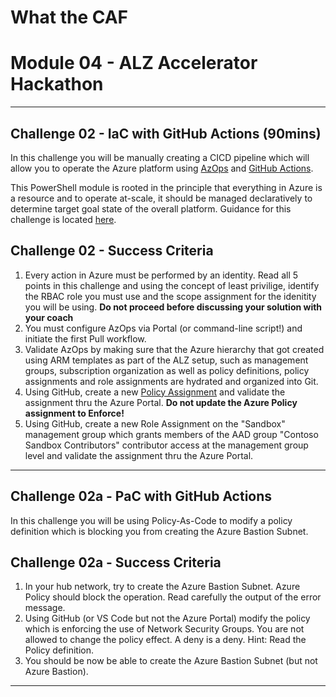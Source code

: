 # What the CAF

# Module 04 - ALZ Accelerator Hackathon

---

## Challenge 02 - IaC with GitHub Actions (90mins)

In this challenge you will be manually creating a CICD pipeline which will allow you to operate the Azure platform using [AzOps](https://github.com/Azure/AzOps) and [GitHub Actions](https://github.com/skills/hello-github-actions).

This PowerShell module is rooted in the principle that everything in Azure is a resource and to operate at-scale, it should be managed declaratively to determine target goal state of the overall platform. Guidance for this challenge is located [here](https://github.com/azure/azops/wiki/github-actions).

## Challenge 02 - Success Criteria

1. Every action in Azure must be performed by an identity. Read all 5 points in this challenge and using the concept of least privilige, identify the RBAC role you must use and the scope assignment for the idenitity you will be using. **Do not proceed before discussing your solution with your coach**
2. You must configure AzOps via Portal (or command-line script!) and initiate the first Pull workflow.
3. Validate AzOps by making sure that the Azure hierarchy that got created using ARM templates as part of the ALZ setup, such as management groups, subscription organization as well as policy definitions, policy assignments and role assignments are hydrated and organized into Git.
4. Using GitHub, create a new [Policy Assignment](https://github.com/Azure/Enterprise-Scale/wiki/Deploying-ALZ-Platform-DevOps#operating-the-azure-platform-using-azops-infrastructure-as-code-with-github-actions) and validate the assignment thru the Azure Portal. **Do not update the Azure Policy assignment to Enforce!**
5. Using GitHub, create a new Role Assignment on the "Sandbox" management group which grants members of the AAD group "Contoso Sandbox Contributors" contributor access at the management group level and validate the assignment thru the Azure Portal.

---

## Challenge 02a - PaC with GitHub Actions

In this challenge you will be using Policy-As-Code to modify a policy definition which is blocking you from creating the Azure Bastion Subnet.

## Challenge 02a - Success Criteria

1. In your hub network, try to create the Azure Bastion Subnet. Azure Policy should block the operation. Read carefully the output of the error message.
2. Using GitHub (or VS Code but not the Azure Portal) modify the policy which is enforcing the use of Network Security Groups. You are not allowed to change the policy effect. A deny is a deny. Hint: Read the Policy definition.
3. You should be now be able to create the Azure Bastion Subnet (but not Azure Bastion).

---


